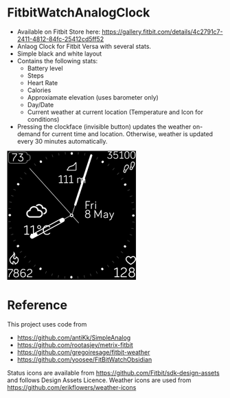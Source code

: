 # FitbitWatchAnalogClock
* Available on Fitbit Store here: https://gallery.fitbit.com/details/4c2791c7-2411-4812-84fc-25412cd5ff52
* Anlaog Clock for Fitbit Versa with several stats.  
* Simple black and white layout
* Contains the following stats:
  * Battery level
  * Steps
  * Heart Rate
  * Calories
  * Approxiamate elevation (uses barometer only)
  * Day/Date
  * Current weather at current location (Temperature and Icon for conditions)
* Pressing the clockface (invisible button) updates the weather on-demand for current time and location. Otherwise, weather is updated every 30 minutes automatically.

![](https://github.com/ls6777/FitbitWatchAnalogClock/blob/master/screenshot.png)

# Reference
This project uses code from 
* https://github.com/antiKk/SimpleAnalog
* https://github.com/rootasjey/metrix-fitbit
* https://github.com/gregoiresage/fitbit-weather
* https://github.com/yoosee/FitBitWatchObsidian

Status icons are available from https://github.com/Fitbit/sdk-design-assets and follows Design Assets Licence.
Weather icons are used from https://github.com/erikflowers/weather-icons

